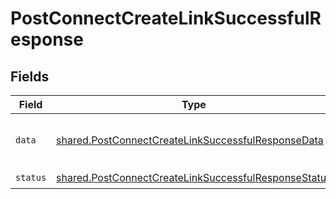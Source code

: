 # PostConnectCreateLinkSuccessfulResponse


## Fields

| Field                                                                                                                                                                                                                                                                                                                                                                          | Type                                                                                                                                                                                                                                                                                                                                                                           | Required                                                                                                                                                                                                                                                                                                                                                                       | Description                                                                                                                                                                                                                                                                                                                                                                    | Example                                                                                                                                                                                                                                                                                                                                                                        |
| ------------------------------------------------------------------------------------------------------------------------------------------------------------------------------------------------------------------------------------------------------------------------------------------------------------------------------------------------------------------------------ | ------------------------------------------------------------------------------------------------------------------------------------------------------------------------------------------------------------------------------------------------------------------------------------------------------------------------------------------------------------------------------ | ------------------------------------------------------------------------------------------------------------------------------------------------------------------------------------------------------------------------------------------------------------------------------------------------------------------------------------------------------------------------------ | ------------------------------------------------------------------------------------------------------------------------------------------------------------------------------------------------------------------------------------------------------------------------------------------------------------------------------------------------------------------------------ | ------------------------------------------------------------------------------------------------------------------------------------------------------------------------------------------------------------------------------------------------------------------------------------------------------------------------------------------------------------------------------ |
| `data`                                                                                                                                                                                                                                                                                                                                                                         | [shared.PostConnectCreateLinkSuccessfulResponseData](../../models/shared/postconnectcreatelinksuccessfulresponsedata.md)                                                                                                                                                                                                                                                       | :heavy_check_mark:                                                                                                                                                                                                                                                                                                                                                             | N/A                                                                                                                                                                                                                                                                                                                                                                            | {<br/>"link": "https://connect.kombo.dev/v1?token=eyJhbGciOiJIUzI1NiIsInR5cCI6IkpXVCJ9.SWYgeW91IGFyZSByZWFkaW5nIHRoaXMsIHdlIHdvdWxkIGxpa2UgdG8gbGV0IHlvdSBrbm93IHRoYXQgd2UgYXJlIGhpcmluZyBwZW9wbGUgbGlrZSB5b3UgOikuIFJlYWNoIG91dCB0byBhbGV4QGtvbWJvLmRldiB0byBnZXQgaW4gY29udGFjdCBhbmQgdGVsbCBoaW0geW91IGNvbWUgZnJvbSB0aGUgSldUIDsp._hhX5YTtHfLn9ZC806dZceRn2whzxHyrhft1ONzNgOE"<br/>} |
| `status`                                                                                                                                                                                                                                                                                                                                                                       | [shared.PostConnectCreateLinkSuccessfulResponseStatus](../../models/shared/postconnectcreatelinksuccessfulresponsestatus.md)                                                                                                                                                                                                                                                   | :heavy_check_mark:                                                                                                                                                                                                                                                                                                                                                             | N/A                                                                                                                                                                                                                                                                                                                                                                            |                                                                                                                                                                                                                                                                                                                                                                                |